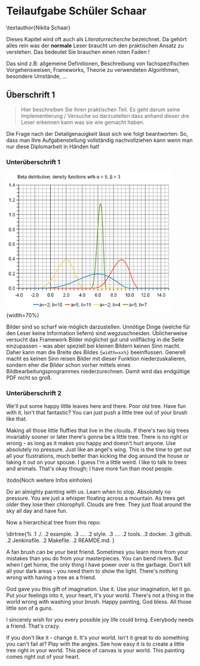 # Teilaufgabe Schüler Schaar
\textauthor{Nikita Schaar}

Dieses Kapitel wird oft auch als _Literaturrecherche_ bezeichnet. Da gehört alles rein was der __normale__ Leser braucht um den praktischen Ansatz zu verstehen. Das bedeutet Sie brauchen einen roten Faden !

Das sind z.B: allgemeine Definitionen, Beschreibung von fachspezifischen Vorgehensweisen, Frameworks, Theorie zu verwendeten Algorithmen, besondere Umstände, ...

## Überschrift 1

> Hier beschreiben Sie ihren praktischen Teil. Es geht darum seine Implementierung / Versuche so darzustellen dass anhand dieser dre Leser erkennen kann was sie wie gemacht haben.

Die Frage nach der Detailgenauigkeit lässt sich wie folgt beantworten: So, dass man Ihre Aufgabenstellung vollständig  nachvollziehen kann wenn man nur diese Diplomarbeit in Händen hat!

### Unterüberschrift 1

![Ein PNG Bild\label{fig:png_bild}](img/graph.png){width=70%} 

Bilder sind so scharf wie möglich darzustellen. Unnötige Dinge (welche für den Leser keine Information liefern) sind wegzuschneiden. Üblicherweise versucht das Framework Bilder möglichst gut und vollflächig in die Seite einzupassen - was aber speziell bei kleinen Bildern keinen Sinn macht. Daher kann man die Breite des Bildes `{width=xx%}` beeinflussen. Generell macht es keinen Sinn reisen Bilder mit dieser Funktion niederzuskalieren, sondern eher die Bilder schon vorher mittels eines Bildbearbeitungsprogrammes niederzurechnen. Damit wird das endgültige PDF nicht so groß.

### Unterüberschrift 2

We'll put some happy little leaves here and there. Poor old tree. Have fun with it. Isn't that fantastic? You can just push a little tree out of your brush like that.

Making all those little fluffies that live in the clouds. If there's two big trees invariably sooner or later there's gonna be a little tree. There is no right or wrong - as long as it makes you happy and doesn't hurt anyone. Use absolutely no pressure. Just like an angel's wing. This is the time to get out all your flustrations, much better than kicking the dog around the house or taking it out on your spouse. I guess I'm a little weird. I like to talk to trees and animals. That's okay though; I have more fun than most people.

\todo{Noch weitere Infos einholen}

Do an almighty painting with us. Learn when to stop. Absolutely no pressure. You are just a whisper floating across a mountain. As trees get older they lose their chlorophyll. Clouds are free. They just float around the sky all day and have fun.

Now a hierarchical tree from this repo:

\dirtree{%
.1 ./.
.2 example.
.3 ....
.2 style.
.3 ....
.2 tools.
.3 docker.
.3 github.
.2 Jenkinsfile.
.2 Makefile.
.2 REAMDE.md.
}

A fan brush can be your best friend. Sometimes you learn more from your mistakes than you do from your masterpieces. You can bend rivers. But when I get home, the only thing I have power over is the garbage. Don't kill all your dark areas - you need them to show the light. There's nothing wrong with having a tree as a friend.

God gave you this gift of imagination. Use it. Use your imagination, let it go. Put your feelings into it, your heart, it's your world. There's not a thing in the world wrong with washing your brush. Happy painting, God bless. All those little son of a guns.

I sincerely wish for you every possible joy life could bring. Everybody needs a friend. That's crazy.

If you don't like it - change it. It's your world. Isn't it great to do something you can't fail at? Play with the angles. See how easy it is to create a little tree right in your world. This piece of canvas is your world. This painting comes right out of your heart.




